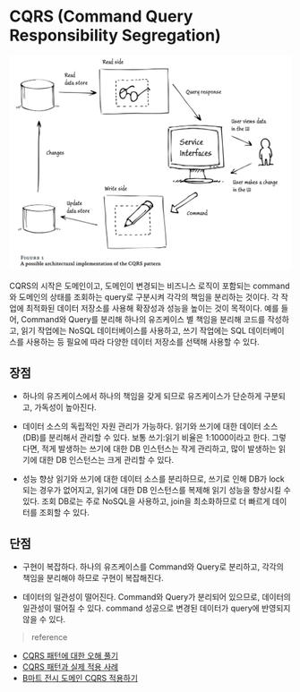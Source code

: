 # CQRS (Command Query Responsibility Segregation)

<img src="../images/cqrs.png"/>

CQRS의 시작은 도메인이고, 도메인이 변경되는 비즈니스 로직이 포함되는 command와 도메인의 상태를 조회하는 query로 구분시켜 각각의 책임을 분리하는 것이다. 각 작업에 최적화된 데이터 저장소를 사용해 확장성과 성능을 높이는 것이 목적이다. 예를 들어, Command와 Query를 분리해 하나의 유즈케이스 별 책임을 분리해 코드를 작성하고, 읽기 작업에는 NoSQL 데이터베이스를 사용하고, 쓰기 작업에는 SQL 데이터베이스를 사용하는 등 필요에 따라 다양한 데이터 저장소를 선택해 사용할 수 있다.

## 장점

- 하나의 유즈케이스에서 하나의 책임을 갖게 되므로 유즈케이스가 단순하게 구분되고, 가독성이 높아진다.

- 데이터 소스의 독립적인 자원 관리가 가능하다.
  읽기와 쓰기에 대한 데이터 소스 (DB)를 분리해서 관리할 수 있다. 보통 쓰기:읽기 비율은 1:1000이라고 한다. 그렇다면, 적게 발생하는 쓰기에 대한 DB 인스턴스는 작게 관리하고, 많이 발생하는 읽기에 대한 DB 인스턴스는 크게 관리할 수 있다.

- 성능 향상
  읽기와 쓰기에 대한 데이터 소스를 분리하므로, 쓰기로 인해 DB가 lock되는 경우가 없어지고, 읽기에 대한 DB 인스턴스를 복제해 읽기 성능을 향상시킬 수 있다. 조회 DB로는 주로 NoSQL을 사용하고, join을 최소화하므로 더 빠르게 데이터를 조회할 수 있다.

## 단점

- 구현이 복잡하다.
  하나의 유즈케이스를 Command와 Query로 분리하고, 각각의 책임을 분리해야 하므로 구현이 복잡해진다.

- 데이터의 일관성이 떨어진다.
  Command와 Query가 분리되어 있으므로, 데이터의 일관성이 떨어질 수 있다. command 성공으로 변경된 데이터가 query에 반영되지 않을 수 있다. 


> reference

- <a href="https://wonit.tistory.com/628">CQRS 패턴에 대한 오해 풀기</a>
- <a href="https://jaimemin.tistory.com/2203#google_vignette">CQRS 패턴과 실제 적용 사례</a>
- <a href="https://www.youtube.com/watch?v=fg5xbs59Lro&ab_channel=%EC%9A%B0%EC%95%84%ED%95%9CTech">B마트 전시 도메인 CQRS 적용하기</a>